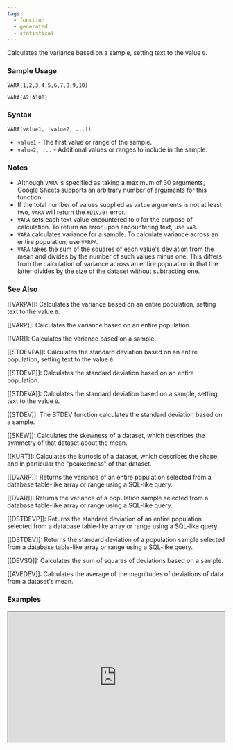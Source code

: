 ```yaml
---
tags:
  - function
  - generated
  - statistical
---
```


Calculates the variance based on a sample, setting text to the value `0`.

### Sample Usage

`VARA(1,2,3,4,5,6,7,8,9,10)`

`VARA(A2:A100)`

### Syntax

`VARA(value1, [value2, ...])`

* `value1` - The first value or range of the sample.
* `value2, ...` - Additional values or ranges to include in the sample.

### Notes

* Although `VARA` is specified as taking a maximum of 30 arguments, Google Sheets supports an arbitrary number of arguments for this function.
* If the total number of values supplied as `value` arguments is not at least two, `VARA` will return the `#DIV/0!` error.
* `VARA` sets each text value encountered to `0` for the purpose of calculation. To return an error upon encountering text, use `VAR`.
* `VARA` calculates variance for a sample. To calculate variance across an entire population, use `VARPA`.
* `VARA` takes the sum of the squares of each value's deviation from the mean and divides by the number of such values minus one. This differs from the calculation of variance across an entire population in that the latter divides by the size of the dataset without subtracting one.

### See Also

[[VARPA]]: Calculates the variance based on an entire population, setting text to the value `0`.

[[VARP]]: Calculates the variance based on an entire population.

[[VAR]]: Calculates the variance based on a sample.

[[STDEVPA]]: Calculates the standard deviation based on an entire population, setting text to the value `0`.

[[STDEVP]]: Calculates the standard deviation based on an entire population.

[[STDEVA]]: Calculates the standard deviation based on a sample, setting text to the value `0`.

[[STDEV]]: The STDEV function calculates the standard deviation based on a sample.

[[SKEW]]: Calculates the skewness of a dataset, which describes the symmetry of that dataset about the mean.

[[KURT]]: Calculates the kurtosis of a dataset, which describes the shape, and in particular the "peakedness" of that dataset.

[[DVARP]]: Returns the variance of an entire population selected from a database table-like array or range using a SQL-like query.

[[DVAR]]: Returns the variance of a population sample selected from a database table-like array or range using a SQL-like query.

[[DSTDEVP]]: Returns the standard deviation of an entire population selected from a database table-like array or range using a SQL-like query.

[[DSTDEV]]: Returns the standard deviation of a population sample selected from a database table-like array or range using a SQL-like query.

[[DEVSQ]]: Calculates the sum of squares of deviations based on a sample.

[[AVEDEV]]: Calculates the average of the magnitudes of deviations of data from a dataset's mean.

### Examples

<iframe height="300" src="https://docs.google.com/spreadsheet/pub?key=0As3tAuweYU9QdGx3RmVGQWtzU1VGMGxXM2NlNTJneXc&amp;output=html" width="500"></iframe>
